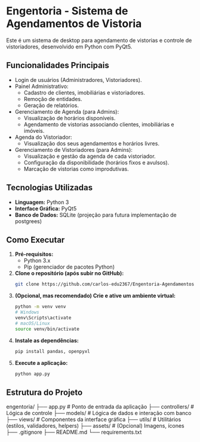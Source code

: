 # Engentoria - Sistema de Agendamentos de Vistoria

Este é um sistema de desktop para agendamento de vistorias e controle de vistoriadores, desenvolvido em Python com PyQt5.

## Funcionalidades Principais

* Login de usuários (Administradores, Vistoriadores).
* Painel Administrativo:
  * Cadastro de clientes, imobiliárias e vistoriadores.
  * Remoção de entidades.
  * Geração de relatórios.
* Gerenciamento de Agenda (para Admins):
  * Visualização de horários disponíveis.
  * Agendamento de vistorias associando clientes, imobiliárias e imóveis.
* Agenda do Vistoriador:
  * Visualização dos seus agendamentos e horários livres.
* Gerenciamento de Vistoriadores (para Admins):
  * Visualização e gestão da agenda de cada vistoriador.
  * Configuração da disponibilidade (horários fixos e avulsos).
  * Marcação de vistorias como improdutivas.

## Tecnologias Utilizadas

* **Linguagem:** Python 3
* **Interface Gráfica:** PyQt5
* **Banco de Dados:** SQLite (projeção para futura implementação de postgrees)

## Como Executar

1. **Pré-requisitos:**
   * Python 3.x
   * Pip (gerenciador de pacotes Python)
2. **Clone o repositório (após subir no GitHub):**
   ```bash
   git clone https://github.com/carlos-edu2367/Engentoria-Agendamentos.git
   ```
3. **(Opcional, mas recomendado) Crie e ative um ambiente virtual:**
   ```bash
   python -m venv venv
   # Windows
   venv\Scripts\activate
   # macOS/Linux
   source venv/bin/activate
   ```
4. **Instale as dependências:**
   ```bash
   pip install pandas, openpyxl
   ```
5. **Execute a aplicação:**
   ```bash
   python app.py
   ```

## Estrutura do Projeto

engentoria/
├── app.py # Ponto de entrada da aplicação
├── controllers/ # Lógica de controle
├── models/ # Lógica de dados e interação com banco
├── views/ # Componentes da interface gráfica
├── utils/ # Utilitários (estilos, validadores, helpers)
├── assets/ # (Opcional) Imagens, ícones
├── .gitignore
├── README.md
└── requirements.txt
